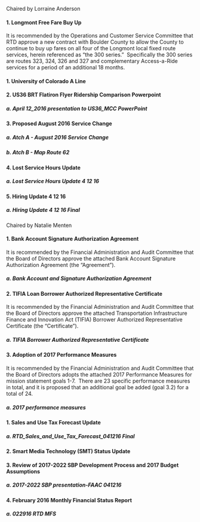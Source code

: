Chaired by Lorraine Anderson

#### 1. Longmont Free Fare Buy Up

It is recommended by the Operations and Customer Service Committee that RTD approve a new contract with Boulder County to allow the County to continue to buy up fares on all four of the Longmont local fixed route services, herein referenced as “the 300 series.”  Specifically the 300 series are routes 323, 324, 326 and 327 and complementary Access-a-Ride services for a period of an additional 18 months.

#### 1. University of Colorado A Line

#### 2. US36 BRT Flatiron Flyer Ridership Comparison Powerpoint

##### a. April 12_2016 presentation to US36_MCC PowerPoint

#### 3. Proposed August 2016 Service Change

##### a. Atch A - August 2016 Service Change

##### b. Atch B - Map Route 62

#### 4. Lost Service Hours Update

##### a. Lost Service Hours Update 4 12 16

#### 5. Hiring Update 4 12 16

##### a. Hiring Update 4 12 16 Final

Chaired by Natalie Menten

#### 1. Bank Account Signature Authorization Agreement

It is recommended by the Financial Administration and Audit Committee that the Board of Directors approve the attached Bank Account Signature Authorization Agreement (the “Agreement”).

##### a. Bank Account and Signature Authorization Agreement

#### 2. TIFIA Loan Borrower Authorized Representative Certificate

It is recommended by the Financial Administration and Audit Committee that the Board of Directors approve the attached Transportation Infrastructure Finance and Innovation Act (TIFIA) Borrower Authorized Representative Certificate (the “Certificate”).

##### a. TIFIA Borrower Authorized Representative Certificate

#### 3. Adoption of 2017 Performance Measures

It is recommended by the Financial Administration and Audit Committee that the Board of Directors adopts the attached 2017 Performance Measures for mission statement goals 1-7.  There are 23 specific performance measures in total, and it is proposed that an additional goal be added (goal 3.2) for a total of 24.

##### a. 2017 performance measures

#### 1. Sales and Use Tax Forecast Update

##### a. RTD_Sales_and_Use_Tax_Forecast_041216 Final

#### 2. Smart Media Technology (SMT) Status Update

#### 3. Review of 2017-2022 SBP Development Process and 2017 Budget Assumptions

##### a. 2017-2022 SBP presentation-FAAC 041216

#### 4. February 2016 Monthly Financial Status Report

##### a. 022916 RTD MFS